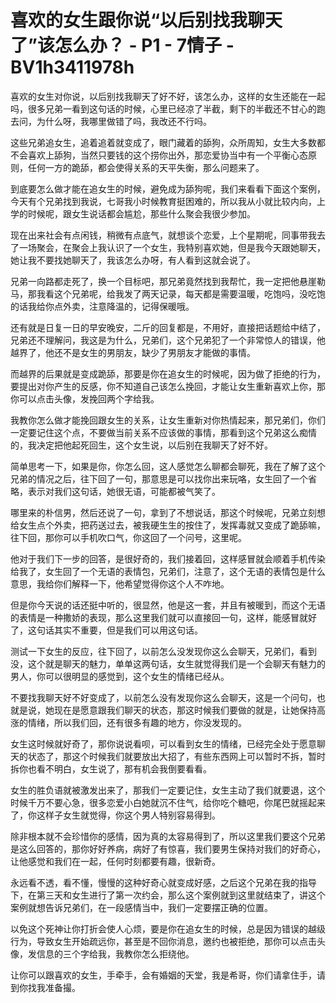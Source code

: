 # 喜欢的女生跟你说“以后别找我聊天了”该怎么办？ - P1 - 7情子 - BV1h3411978h

喜欢的女生对你说，以后别找我聊天了好不好，该怎么办，这样的女生还能在一起吗，很多兄弟一看到这句话的时候，心里已经凉了半截，剩下的半截还不甘心的跑去问，为什么呀，我哪里做错了吗，我改还不行吗。

这些兄弟追女生，追着追着就变成了，眼门藏着的舔狗，众所周知，女生大多数都不会喜欢上舔狗，当然只要钱的这个捞你出外，那恋爱协当中有一个平衡心态原则，任何一方的跪舔，都会使得关系的天平失衡，那么问题来了。

到底要怎么做才能在追女生的时候，避免成为舔狗呢，我们来看看下面这个案例，今天有个兄弟找到我说，七哥我小时候教育挺困难的，所以我从小就比较内向，上学的时候呢，跟女生说话都会尴尬，那些什么聚会我很少参加。

现在出来社会有点闲钱，稍微有点底气，就想谈个恋爱，上个星期呢，同事带我去了一场聚会，在聚会上我认识了一个女生，我特别喜欢她，但是我今天跟她聊天，她让我不要找她聊天了，我该怎么办呀，有人看到这就会说了。

兄弟一向路都走死了，换一个目标吧，那兄弟竟然找到我帮忙，我一定把他悬崖勒马，那我看这个兄弟呢，给我发了两天记录，每天都是需要温暖，吃饱吗，没吃饱的话我给你点外卖，注意降温的，记得保暖哦。

还有就是日复一日的早安晚安，二斤的回复都是，不用好，直接把话题给中结了，兄弟还不理解问，我这是为什么，兄弟们，这个兄弟犯了一个非常惊人的错误，他越界了，他还不是女生的男朋友，缺少了男朋友才能做的事情。

而越界的后果就是变成跪舔，那要是你在追女生的时候呢，因为做了拒绝的行为，要提出对你产生的反感，你不知道自己该怎么挽回，才能让女生重新喜欢上你，那你可以点击头像，发挽回两个字给我。

我教你怎么做才能挽回跟女生的关系，让女生重新对你热情起来，那兄弟们，你们一定要记住这个点，不要做当前关系不应该做的事情，那看到这个兄弟这么痴情的，我决定把他起死回生，这个女生说，以后别在我聊天了好不好。

简单思考一下，如果是你，你怎么回，这人感觉怎么聊都会聊死，我在了解了这个兄弟的情况之后，往下回了一句，那意思是可以找你出来玩咯，女生回了一个省略，表示对我们这句话，她很无语，可能都被气笑了。

哪里来的朴信男，然后还说了一句，拿到了不想说话，那这个时候呢，兄弟立刻想给女生点个外卖，把药送过去，被我硬生生的按住了，发挥毒就又变成了跪舔嘛，往下回，那你可以手机吹口气，你这回了一个问号，这里呢。

他对于我们下一步的回答，是很好奇的，我们接着回，这样感冒就会顺着手机传染给我了，女生回了一个无语的表情包，兄弟们，注意了，这个无语的表情包是什么意思，我给你们解释一下，他希望觉得你这个人不咋地。

但是你今天说的话还挺中听的，很显然，他是这一套，并且有被暖到，而这个无语的表情是一种撒娇的表现，那么这里我们就可以直接回一句，这样，能感冒就好了，这句话其实不重要，但是我们可以用这句话。

测试一下女生的反应，往下回了，以前怎么没发现你这么会聊天，兄弟们，看到没，这个就是聊天的魅力，单单这两句话，女生就觉得我们是一个会聊天有魅力的男人，你可以很明显的感觉到，这个女生的情绪已经从。

不要找我聊天好不好变成了，以前怎么没有发现你这么会聊天，这是一个问句，也就是说，她现在是愿意跟我们聊天的状态，那这时候我们要做的就是，让她保持高涨的情绪，所以我们回，还有很多有趣的地方，你没发现的。

女生这时候就好奇了，那你说说看呗，可以看到女生的情绪，已经完全处于愿意聊天的状态了，那这个时候我们就要放出大招了，有些东西网上可以暂时不拆，暂时拆你也看不明白，女生说了，那有机会我倒要看看。

女生的胜负语就被激发出来了，那我们一定要记住，女生主动了我们就要退，这个时候千万不要心急，很多恋爱小白她就沉不住气，给你吃个糖吧，你尾巴就摇起来了，你这样子女生就觉得，你这个男人特别容易得到。

除非根本就不会珍惜你的感情，因为真的太容易得到了，所以这里我们要这个兄弟是这么回答的，那你好好养病，病好了有惊喜，我们要男生保持对我们的好奇心，让他感觉和我们在一起，任何时刻都要有趣，很新奇。

永远看不透，看不懂，慢慢的这种好奇心就变成好感，之后这个兄弟在我的指导下，在第三天和女生进行了第一次约会，那么这个案例就到这里就结束了，讲这个案例就想告诉兄弟们，在一段感情当中，我们一定要摆正确的位置。

以免这个死神让你打折会使人心烦，要是你在追女生的时候，总是因为错误的越级行为，导致女生开始疏远你，甚至是不回你消息，邀约也被拒绝，那你可以点击头像，发信息的三个字给我，我教你怎么拒绕他。

让你可以跟喜欢的女生，手牵手，会有婚姻的天堂，我是希哥，你们请拿住手，请到你找我准备撮。